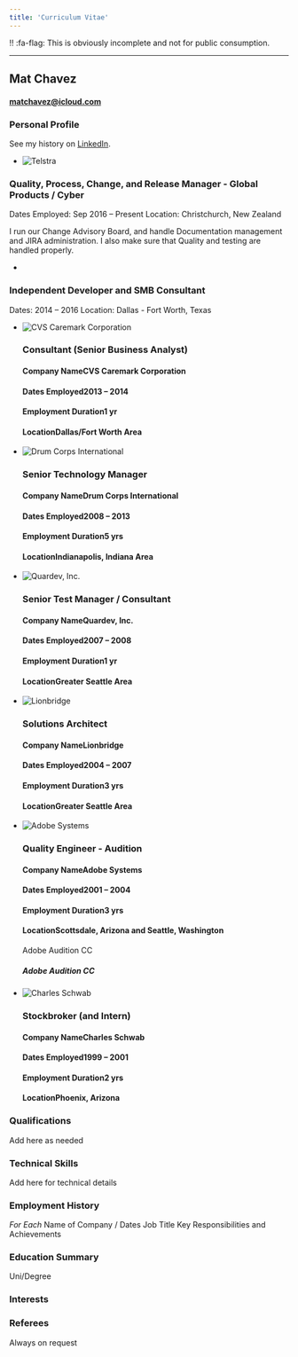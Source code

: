 ```yaml
---
title: 'Curriculum Vitae'
---
```


!! :fa-flag: This is obviously incomplete and not for public consumption.

---

## Mat Chavez

#### matchavez@icloud.com

### Personal Profile

See my history on [LinkedIn](linkedin.com/in/matchavez).



- 
  ![Telstra](https://media.licdn.com/dms/image/C4E0BAQG9Q9rknf3vKQ/company-logo_400_400/0?e=1568246400&v=beta&t=kzYgEtBVe_CYTt6RLiMtn40q4-G69xa2SPBreFFzFCM)

### Quality, Process, Change, and Release Manager - Global Products / Cyber


Dates Employed: Sep 2016 – Present
Location: Christchurch, New Zealand

I run our Change Advisory Board, and handle Documentation management and JIRA administration. I also make sure that Quality and testing are handled properly.

  

- ![Self Employed](data:image/gif;base64,R0lGODlhAQABAIAAAAAAAP///yH5BAEAAAAALAAAAAABAAEAAAIBRAA7)

### Independent Developer and SMB Consultant

Dates: 2014 – 2016
Location: Dallas - Fort Worth, Texas
  

- ![CVS Caremark Corporation](https://media.licdn.com/dms/image/C560BAQHnlwvgmFR7wQ/company-logo_400_400/0?e=1568246400&v=beta&t=mk86YQWnx1WL2PU8XNqn6ZH2w2zZXt4P5M8hhEQeK9I)

  ### Consultant (Senior Business Analyst)

  #### Company NameCVS Caremark Corporation

  #### Dates Employed2013 – 2014

  #### Employment Duration1 yr

  #### LocationDallas/Fort Worth Area

  

- ![Drum Corps International](https://media.licdn.com/dms/image/C4D0BAQEtTVO9VH7VzA/company-logo_400_400/0?e=1568246400&v=beta&t=J5_2t6wVMizlj1nA0xHmfn45RpXff7euWLyNSsMTvYs)

  ### Senior Technology Manager

  #### Company NameDrum Corps International

  #### Dates Employed2008 – 2013

  #### Employment Duration5 yrs

  #### LocationIndianapolis, Indiana Area

  

- ![Quardev, Inc.](https://media.licdn.com/dms/image/C560BAQG400TIV_Y6DQ/company-logo_400_400/0?e=1568246400&v=beta&t=3mmzqcefdzuKkTzUYZ-DHers8vUZPZIzmtALkJvt0e0)

  ### Senior Test Manager / Consultant

  #### Company NameQuardev, Inc.

  #### Dates Employed2007 – 2008

  #### Employment Duration1 yr

  #### LocationGreater Seattle Area

  

- ![Lionbridge](https://media.licdn.com/dms/image/C4E0BAQGZxKPdJwRT1A/company-logo_400_400/0?e=1568246400&v=beta&t=9q-G2et3KwbMdGfF1KJ67A4YBjWO-737PnzUIpHFGNg)

  ### Solutions Architect

  #### Company NameLionbridge

  #### Dates Employed2004 – 2007

  #### Employment Duration3 yrs

  #### LocationGreater Seattle Area

  

- ![Adobe Systems](https://media.licdn.com/dms/image/C4E0BAQHTmNS-CMTx-Q/company-logo_400_400/0?e=1568246400&v=beta&t=041KxVMI9poWjCm7UmwiGyEdMFlaCyRWLmPXTTVjpPs)

  ### Quality Engineer - Audition

  #### Company NameAdobe Systems

  #### Dates Employed2001 – 2004

  #### Employment Duration3 yrs

  #### LocationScottsdale, Arizona and Seattle, Washington

  

  

  Adobe Audition CC

  ##### Adobe Audition CC

  

- ![Charles Schwab](https://media.licdn.com/dms/image/C4E0BAQG3d14c1Ap0RQ/company-logo_400_400/0?e=1568246400&v=beta&t=xT-2yWS0ipP4tfY2RrOaRHtwMfs611J7BF8WeWQ-hjM)

  ### Stockbroker (and Intern)

  #### Company NameCharles Schwab

  #### Dates Employed1999 – 2001

  #### Employment Duration2 yrs

  #### LocationPhoenix, Arizona

  

### Qualifications

Add here as needed

### Technical Skills

Add here for technical details

### Employment History
*For Each*
Name of Company / Dates
Job Title
Key Responsibilities and Achievements

### Education Summary

Uni/Degree

### Interests

### Referees
Always on request
